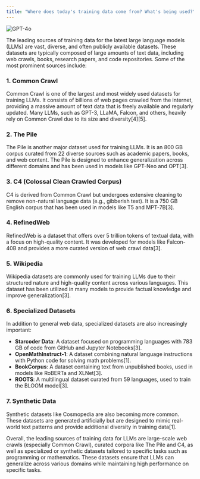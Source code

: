 ```yaml
---
title: "Where does today's training data come from? What's being used?"
---
```

![GPT-4o](https://img.shields.io/badge/GPT--4o-3333FF?style=for-the-badge&logo=openai&logoColor=white)



The leading sources of training data for the latest large language models (LLMs) are vast, diverse, and often publicly available datasets. These datasets are typically composed of large amounts of text data, including web crawls, books, research papers, and code repositories. Some of the most prominent sources include:

### 1. Common Crawl

Common Crawl is one of the largest and most widely used datasets for training LLMs. It consists of billions of web pages crawled from the internet, providing a massive amount of text data that is freely available and regularly updated. Many LLMs, such as GPT-3, LLaMA, Falcon, and others, heavily rely on Common Crawl due to its size and diversity\[4]\[5].

### 2. The Pile

The Pile is another major dataset used for training LLMs. It is an 800 GB corpus curated from 22 diverse sources such as academic papers, books, and web content. The Pile is designed to enhance generalization across different domains and has been used in models like GPT-Neo and OPT\[3].

### 3. C4 (Colossal Clean Crawled Corpus)

C4 is derived from Common Crawl but undergoes extensive cleaning to remove non-natural language data (e.g., gibberish text). It is a 750 GB English corpus that has been used in models like T5 and MPT-7B\[3].

### 4. RefinedWeb

RefinedWeb is a dataset that offers over 5 trillion tokens of textual data, with a focus on high-quality content. It was developed for models like Falcon-40B and provides a more curated version of web crawl data\[3].

### 5. Wikipedia

Wikipedia datasets are commonly used for training LLMs due to their structured nature and high-quality content across various languages. This dataset has been utilized in many models to provide factual knowledge and improve generalization\[3].

### 6. Specialized Datasets

In addition to general web data, specialized datasets are also increasingly important:

- **Starcoder Data**: A dataset focused on programming languages with 783 GB of code from GitHub and Jupyter Notebooks\[3].
- **OpenMathInstruct-1**: A dataset combining natural language instructions with Python code for solving math problems\[1].
- **BookCorpus**: A dataset containing text from unpublished books, used in models like RoBERTa and XLNet\[3].
- **ROOTS**: A multilingual dataset curated from 59 languages, used to train the BLOOM model\[3].

### 7. Synthetic Data

Synthetic datasets like Cosmopedia are also becoming more common. These datasets are generated artificially but are designed to mimic real-world text patterns and provide additional diversity in training data\[1].

Overall, the leading sources of training data for LLMs are large-scale web crawls (especially Common Crawl), curated corpora like The Pile and C4, as well as specialized or synthetic datasets tailored to specific tasks such as programming or mathematics. These datasets ensure that LLMs can generalize across various domains while maintaining high performance on specific tasks.

&#x20;
